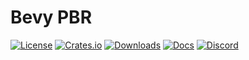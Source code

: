 # Bevy PBR

[![License](https://img.shields.io/badge/license-MIT%2FApache-blue.svg)](https://github.com/bevyengine/bevy#license)
[![Crates.io](https://img.shields.io/crates/v/bevy_pbr.svg)](https://crates.io/crates/bevy_pbr)
[![Downloads](https://img.shields.io/crates/d/bevy_pbr.svg)](https://crates.io/crates/bevy_pbr)
[![Docs](https://docs.rs/bevy_pbr/badge.svg)](https://docs.rs/bevy_pbr/latest/bevy_pbr/)
[![Discord](https://img.shields.io/discord/691052431525675048.svg?label=&logo=discord&logoColor=ffffff&color=7389D8&labelColor=6A7EC2)](https://discord.gg/bevy)
